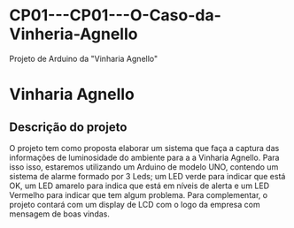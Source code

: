 # CP01---CP01---O-Caso-da-Vinheria-Agnello
Projeto de Arduino da "Vinharia Agnello"

# Vinharia Agnello

## Descrição do projeto
O projeto tem como proposta elaborar um sistema que faça a captura das informações de luminosidade do ambiente para a a Vinharia Agnello. Para isso isso, estaremos utilizando um Arduino de modelo UNO, contendo um sistema de alarme formado por 3 Leds; um LED verde para indicar que está OK, um LED amarelo para indica que está em níveis de alerta e um LED Vermelho para indicar que tem algum problema. Para complementar, o projeto contará com um display de LCD com o logo da empresa com mensagem de boas vindas.
